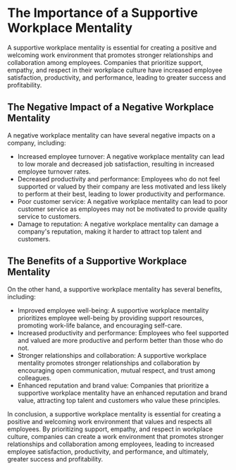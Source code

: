 The Importance of a Supportive Workplace Mentality
===========================================================================

A supportive workplace mentality is essential for creating a positive and welcoming work environment that promotes stronger relationships and collaboration among employees. Companies that prioritize support, empathy, and respect in their workplace culture have increased employee satisfaction, productivity, and performance, leading to greater success and profitability.

The Negative Impact of a Negative Workplace Mentality
-----------------------------------------------------

A negative workplace mentality can have several negative impacts on a company, including:

* Increased employee turnover: A negative workplace mentality can lead to low morale and decreased job satisfaction, resulting in increased employee turnover rates.
* Decreased productivity and performance: Employees who do not feel supported or valued by their company are less motivated and less likely to perform at their best, leading to lower productivity and performance.
* Poor customer service: A negative workplace mentality can lead to poor customer service as employees may not be motivated to provide quality service to customers.
* Damage to reputation: A negative workplace mentality can damage a company's reputation, making it harder to attract top talent and customers.

The Benefits of a Supportive Workplace Mentality
------------------------------------------------

On the other hand, a supportive workplace mentality has several benefits, including:

* Improved employee well-being: A supportive workplace mentality prioritizes employee well-being by providing support resources, promoting work-life balance, and encouraging self-care.
* Increased productivity and performance: Employees who feel supported and valued are more productive and perform better than those who do not.
* Stronger relationships and collaboration: A supportive workplace mentality promotes stronger relationships and collaboration by encouraging open communication, mutual respect, and trust among colleagues.
* Enhanced reputation and brand value: Companies that prioritize a supportive workplace mentality have an enhanced reputation and brand value, attracting top talent and customers who value these principles.

In conclusion, a supportive workplace mentality is essential for creating a positive and welcoming work environment that values and respects all employees. By prioritizing support, empathy, and respect in workplace culture, companies can create a work environment that promotes stronger relationships and collaboration among employees, leading to increased employee satisfaction, productivity, and performance, and ultimately, greater success and profitability.
